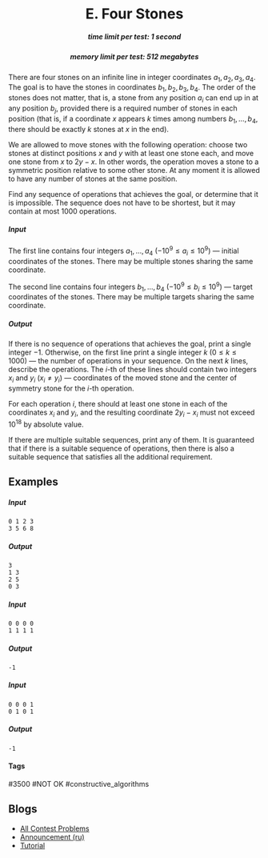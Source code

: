 <h1 style='text-align: center;'> E. Four Stones</h1>

<h5 style='text-align: center;'>time limit per test: 1 second</h5>
<h5 style='text-align: center;'>memory limit per test: 512 megabytes</h5>

There are four stones on an infinite line in integer coordinates $a_1, a_2, a_3, a_4$. The goal is to have the stones in coordinates $b_1, b_2, b_3, b_4$. The order of the stones does not matter, that is, a stone from any position $a_i$ can end up in at any position $b_j$, provided there is a required number of stones in each position (that is, if a coordinate $x$ appears $k$ times among numbers $b_1, \ldots, b_4$, there should be exactly $k$ stones at $x$ in the end).

We are allowed to move stones with the following operation: choose two stones at distinct positions $x$ and $y$ with at least one stone each, and move one stone from $x$ to $2y - x$. In other words, the operation moves a stone to a symmetric position relative to some other stone. At any moment it is allowed to have any number of stones at the same position.

Find any sequence of operations that achieves the goal, or determine that it is impossible. The sequence does not have to be shortest, but it may contain at most $1000$ operations.

##### Input

The first line contains four integers $a_1, \ldots, a_4$ ($-10^9 \leq a_i \leq 10^9$) — initial coordinates of the stones. There may be multiple stones sharing the same coordinate.

The second line contains four integers $b_1, \ldots, b_4$ ($-10^9 \leq b_i \leq 10^9$) — target coordinates of the stones. There may be multiple targets sharing the same coordinate.

##### Output

If there is no sequence of operations that achieves the goal, print a single integer $-1$. Otherwise, on the first line print a single integer $k$ ($0 \leq k \leq 1000$) — the number of operations in your sequence. On the next $k$ lines, describe the operations. The $i$-th of these lines should contain two integers $x_i$ and $y_i$ ($x_i \neq y_i$) — coordinates of the moved stone and the center of symmetry stone for the $i$-th operation.

For each operation $i$, there should at least one stone in each of the coordinates $x_i$ and $y_i$, and the resulting coordinate $2y_i - x_i$ must not exceed $10^{18}$ by absolute value.

If there are multiple suitable sequences, print any of them. It is guaranteed that if there is a suitable sequence of operations, then there is also a suitable sequence that satisfies all the additional requirement.

## Examples

##### Input


```text
0 1 2 3
3 5 6 8
```
##### Output


```text
3
1 3
2 5
0 3
```
##### Input


```text
0 0 0 0
1 1 1 1
```
##### Output


```text
-1
```
##### Input


```text
0 0 0 1
0 1 0 1
```
##### Output


```text
-1
```


#### Tags 

#3500 #NOT OK #constructive_algorithms 

## Blogs
- [All Contest Problems](../Codeforces_Round_606_(Div._1,_based_on_Technocup_2020_Elimination_Round_4).md)
- [Announcement (ru)](../blogs/Announcement_(ru).md)
- [Tutorial](../blogs/Tutorial.md)
